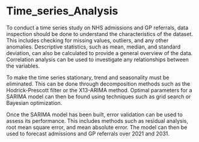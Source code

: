 # Time_series_Analysis
To conduct a time series study on NHS admissions and GP referrals, data inspection should be done to understand the characteristics of the dataset. This includes checking for missing values, outliers, and any other anomalies. Descriptive statistics, such as mean, median, and standard deviation, can also be calculated to provide a general overview of the data. Correlation analysis can be used to investigate any relationships between the variables.

To make the time series stationary, trend and seasonality must be eliminated. This can be done through decomposition methods such as the Hodrick-Prescott filter or the X13-ARIMA method. Optimal parameters for a SARIMA model can then be found using techniques such as grid search or Bayesian optimization.

Once the SARIMA model has been built, error validation can be used to assess its performance. This includes methods such as residual analysis, root mean square error, and mean absolute error. The model can then be used to forecast admissions and GP referrals over 2021 and 2031.
